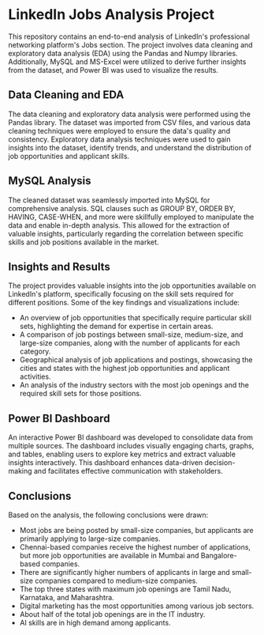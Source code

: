 # LinkedIn Jobs Analysis Project

This repository contains an end-to-end analysis of LinkedIn's professional networking platform's Jobs section. The project involves data cleaning and exploratory data analysis (EDA) using the Pandas and Numpy libraries. Additionally, MySQL and MS-Excel were utilized to derive further insights from the dataset, and Power BI was used to visualize the results.

## Data Cleaning and EDA

The data cleaning and exploratory data analysis were performed using the Pandas library. The dataset was imported from CSV files, and various data cleaning techniques were employed to ensure the data's quality and consistency. Exploratory data analysis techniques were used to gain insights into the dataset, identify trends, and understand the distribution of job opportunities and applicant skills.

## MySQL Analysis

The cleaned dataset was seamlessly imported into MySQL for comprehensive analysis. SQL clauses such as GROUP BY, ORDER BY, HAVING, CASE-WHEN, and more were skillfully employed to manipulate the data and enable in-depth analysis. This allowed for the extraction of valuable insights, particularly regarding the correlation between specific skills and job positions available in the market.

## Insights and Results

The project provides valuable insights into the job opportunities available on LinkedIn's platform, specifically focusing on the skill sets required for different positions. Some of the key findings and visualizations include:

- An overview of job opportunities that specifically require particular skill sets, highlighting the demand for expertise in certain areas.
- A comparison of job postings between small-size, medium-size, and large-size companies, along with the number of applicants for each category.
- Geographical analysis of job applications and postings, showcasing the cities and states with the highest job opportunities and applicant activities.
- An analysis of the industry sectors with the most job openings and the required skill sets for those positions.

## Power BI Dashboard

An interactive Power BI dashboard was developed to consolidate data from multiple sources. The dashboard includes visually engaging charts, graphs, and tables, enabling users to explore key metrics and extract valuable insights interactively. This dashboard enhances data-driven decision-making and facilitates effective communication with stakeholders.

## Conclusions

Based on the analysis, the following conclusions were drawn:

- Most jobs are being posted by small-size companies, but applicants are primarily applying to large-size companies.
- Chennai-based companies receive the highest number of applications, but more job opportunities are available in Mumbai and Bangalore-based companies.
- There are significantly higher numbers of applicants in large and small-size companies compared to medium-size companies.
- The top three states with maximum job openings are Tamil Nadu, Karnataka, and Maharashtra.
- Digital marketing has the most opportunities among various job sectors.
- About half of the total job openings are in the IT industry.
- AI skills are in high demand among applicants.
